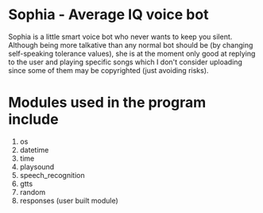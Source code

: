# Sophia - Average IQ voice bot
Sophia is a little smart voice bot who never wants to keep you silent. Although being more talkative than any normal bot should be (by changing self-speaking tolerance values), she is at the moment only good at replying to the user and playing specific songs which I don't consider uploading since some of them may be copyrighted (just avoiding risks).


# Modules used in the program include
1. os
2. datetime
3. time
4. playsound
5. speech_recognition
6. gtts
7. random
8. responses (user built module)

